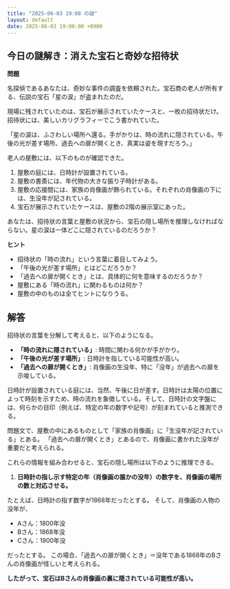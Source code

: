 ```yaml
---
title: "2025-06-03 19:08 の謎"
layout: default
date: 2025-06-03 19:08:00 +0900
---
```

## 今日の謎解き：消えた宝石と奇妙な招待状

**問題**

名探偵であるあなたは、奇妙な事件の調査を依頼された。宝石商の老人が所有する、伝説の宝石「星の涙」が盗まれたのだ。

現場に残されていたのは、宝石が展示されていたケースと、一枚の招待状だけ。招待状には、美しいカリグラフィーでこう書かれていた。

「星の涙は、ふさわしい場所へ還る。手がかりは、時の流れに隠されている。午後の光が差す場所、過去への扉が開くとき、真実は姿を現すだろう。」

老人の屋敷には、以下のものが確認できた。

1.  屋敷の庭には、日時計が設置されている。
2.  屋敷の書斎には、年代物の大きな振り子時計がある。
3.  屋敷の応接間には、家族の肖像画が飾られている。それぞれの肖像画の下には、生没年が記されている。
4.  宝石が展示されていたケースは、屋敷の2階の展示室にあった。

あなたは、招待状の言葉と屋敷の状況から、宝石の隠し場所を推理しなければならない。星の涙は一体どこに隠されているのだろうか？

**ヒント**

*   招待状の「時の流れ」という言葉に着目してみよう。
*   「午後の光が差す場所」とはどこだろうか？
*   「過去への扉が開くとき」とは、具体的に何を意味するのだろうか？
*   屋敷にある「時の流れ」に関わるものは何か？
*   屋敷の中のものは全てヒントになりうる。

## 解答

招待状の言葉を分解して考えると、以下のようになる。

*   **「時の流れに隠されている」**: 時間に関わる何かが手がかり。
*   **「午後の光が差す場所」**: 日時計を指している可能性が高い。
*   **「過去への扉が開くとき」**: 肖像画の生没年、特に「没年」が過去への扉を示唆している。

日時計が設置されている庭には、当然、午後に日が差す。日時計は太陽の位置によって時刻を示すため、時の流れを象徴している。そして、日時計の文字盤には、何らかの目印（例えば、特定の年の数字や記号）が刻まれていると推測できる。

問題文で、屋敷の中にあるものとして「家族の肖像画」に「生没年が記されている」とある。
「過去への扉が開くとき」とあるので、肖像画に書かれた没年が重要だと考えられる。

これらの情報を組み合わせると、宝石の隠し場所は以下のように推理できる。

1.  **日時計の指し示す特定の年（肖像画の誰かの没年）の数字を、肖像画の場所の数と対応させる。**

たとえば、日時計の指す数字が1868年だったとする。
そして、肖像画の人物の没年が、

*   Aさん：1800年没
*   Bさん：1868年没
*   Cさん：1900年没

だったとする。
この場合、「過去への扉が開くとき」＝没年である1868年のBさんの肖像画が怪しいと考えられる。

**したがって、宝石はBさんの肖像画の裏に隠されている可能性が高い。**
